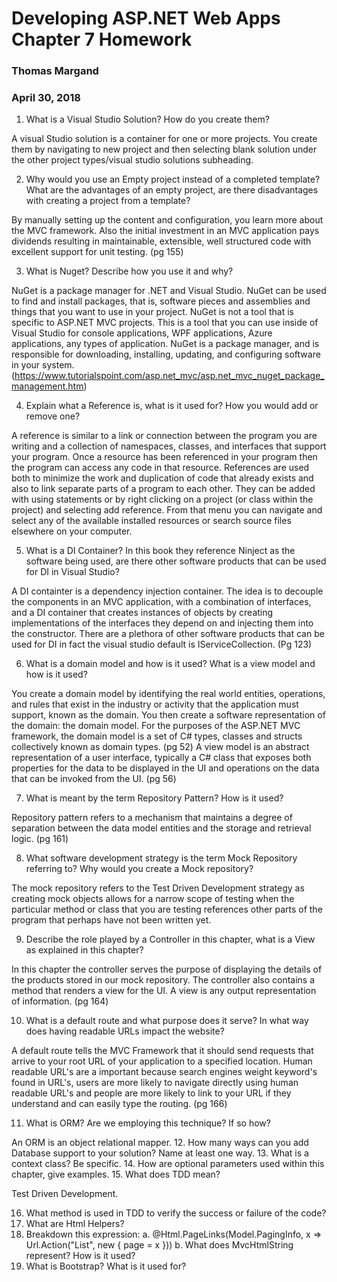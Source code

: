 # Developing ASP.NET Web Apps Chapter 7 Homework
### Thomas Margand
### April 30, 2018

1. What is a Visual Studio Solution? How do you create them?

A visual Studio solution is a container for one or more projects. You create them by navigating to new project and then selecting blank solution under the other project types/visual studio solutions subheading.

2. Why would you use an Empty project instead of a completed template? What are the
advantages of an empty project, are there disadvantages with creating a project from a
template?

By manually setting up the content and configuration, you learn more about the MVC framework. Also the initial investment in an MVC application pays dividends resulting in maintainable, extensible, well structured code with excellent support for unit testing. (pg 155)

3. What is Nuget? Describe how you use it and why?

NuGet is a package manager for .NET and Visual Studio. NuGet can be used to find and install packages, that is, software pieces and assemblies and things that you want to use in your project. NuGet is not a tool that is specific to ASP.NET MVC projects. This is a tool that you can use inside of Visual Studio for console applications, WPF applications, Azure applications, any types of application. NuGet is a package manager, and is responsible for downloading, installing, updating, and configuring software in your system.
(https://www.tutorialspoint.com/asp.net_mvc/asp.net_mvc_nuget_package_management.htm)

4. Explain what a Reference is, what is it used for? How you would add or remove one?

A reference is similar to a link or connection between the program you are writing and a collection of namespaces, classes, and interfaces that support your program.  Once a resource has been referenced in your program then the program can access any code in that resource.  References are used both to minimize the work and duplication of code that already exists and also to link separate parts of a program to each other. They can be added with using statements or by right clicking on a project (or class within the project) and selecting add reference.  From that menu you can navigate and select any of the available installed resources or search source files elsewhere on your computer.

5. What is a DI Container? In this book they reference Ninject as the software being used, are there
other software products that can be used for DI in Visual Studio?

A DI containter is a dependency injection container. The idea is to decouple the components in an MVC application, with a combination of interfaces, and a DI container that creates instances of objects by creating implementations of the interfaces they depend on and injecting them into the constructor. There are a plethora of other software products that can be used for DI in fact the visual studio default is IServiceCollection. (Pg 123)

6. What is a domain model and how is it used? What is a view model and how is it used?

You create a domain model by identifying the real world entities, operations, and rules that exist in the industry or activity that the application must support, known as the domain. You then create a software representation of the domain: the domain model. For the purposes of the ASP.NET MVC framework, the domain model is a set of C# types, classes and structs collectively known as domain types. (pg 52) A view model is an abstract representation of a user interface, typically a C# class that exposes both properties for the data to be displayed in the UI and operations on the data that can be invoked from the UI. (pg 56)

7. What is meant by the term Repository Pattern? How is it used?

Repository pattern refers to a mechanism that maintains a degree of separation between the data model entities and the storage and retrieval logic. (pg 161)

8. What software development strategy is the term Mock Repository referring to? Why would you
create a Mock repository?

The mock repository refers to the Test Driven Development strategy as creating mock objects allows for a narrow scope of testing when the particular method or class that you are testing references other parts of the program that perhaps have not been written yet.

9. Describe the role played by a Controller in this chapter, what is a View as explained in this
chapter?

In this chapter the controller serves the purpose of displaying the details of the products stored in our mock repository. The controller also contains a method that renders a view for the UI. A view is any output representation of information. (pg 164)

10. What is a default route and what purpose does it serve? In what way does having readable URLs
impact the website?

A default route tells the MVC Framework that it should send requests that arrive to your root URL of your application to a specified location.  Human readable URL's are a important because search engines weight keyword's found in URL's, users are more likely to navigate directly using human readable URL's and people are more likely to link to your URL if they understand and can easily type the routing. (pg 166)

11. What is ORM? Are we employing this technique? If so how?

An ORM is an object relational mapper. 
12. How many ways can you add Database support to your solution? Name at least one way.
13. What is a context class? Be specific.
14. How are optional parameters used within this chapter, give examples.
15. What does TDD mean?

Test Driven Development.

16. What method is used in TDD to verify the success or failure of the code?
17. What are Html Helpers?
18. Breakdown this expression:
a. @Html.PageLinks(Model.PagingInfo, x => Url.Action("List", new { page = x }))
b. What does MvcHtmlString represent? How is it used?
19. What is Bootstrap? What is it used for?
